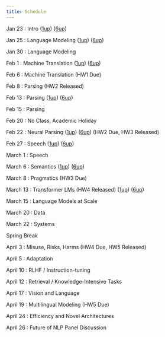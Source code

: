 ```yaml
---
title: Schedule
---
```


Jan 23
: Intro ([1up](slides/cs288-sp23-introduction.pdf)) ([6up](slides/cs288-sp23-introduction-6up.pdf))

Jan 25
: Language Modeling ([1up](slides/cs288-sp23-language-modeling.pdf)) ([6up](slides/cs288-sp23-language-modeling-6up.pdf))


Jan 30 
: Language Modeling

Feb 1 
: Machine Translation ([1up](slides/cs288-sp23-machine-translation.pdf)) ([6up](slides/cs288-sp23-machine-translation-6up.pdf))


Feb 6
: Machine Translation (HW1 Due)

Feb 8
: Parsing (HW2 Released)

Feb 13
: Parsing ([1up](slides/cs288-sp23-parsing.pdf)) ([6up](slides/cs288-sp23-parsing-6up.pdf))


Feb 15
: Parsing 

Feb 20 
: No Class, Academic Holiday  

Feb 22
: Neural Parsing ([1up](slides/cs288-sp23-neural-parsing.pdf)) ([6up](slides/cs288-sp23-neural-parsing-6up.pdf))
(HW2 Due, HW3 Released)

Feb 27
: Speech  ([1up](slides/cs288-sp23-speech.pdf)) ([6up](slides/cs288-sp23-speech-6up.pdf))

March 1
: Speech  

March 6
: Semantics ([1up](slides/cs288-sp23-semantics.pdf)) ([6up](slides/cs288-sp23-semantics-6up.pdf))

 
March 8
: Pragmatics (HW3 Due) 

March 13
: Transformer LMs (HW4 Released)  ([1up](slides/cs288-sp23-llm-overview.pdf)) ([6up](slides/cs288-sp23-llm-overview-6up.pdf))


March 15
: Language Models at Scale

March 20
: Data

March 22
: Systems 

Spring Break

April 3 
: Misuse, Risks, Harms (HW4 Due, HW5 Released)

April 5
: Adaptation

April 10
: RLHF / Instruction-tuning

April 12
: Retrieval / Knowledge-Intensive Tasks

April 17
: Vision and Language

April 19
: Multilingual Modeling (HW5 Due)

April 24
: Efficiency and Novel Architectures

April 26
: Future of NLP Panel Discussion

